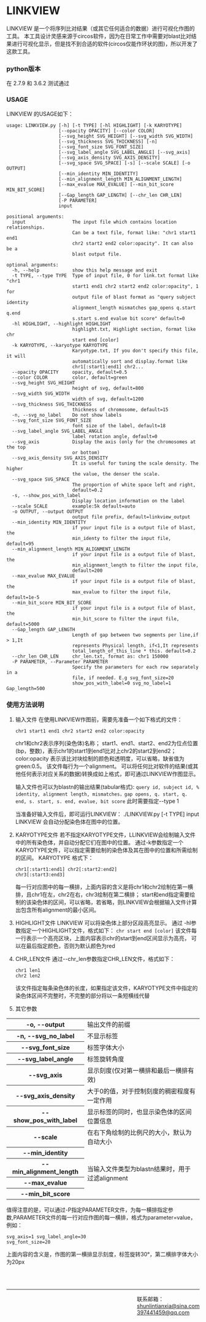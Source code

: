 # LINKVIEW
LINKVIEW 是一个将序列比对结果（或其它任何适合的数据）进行可视化作图的工具。
本工具设计灵感来源于circos软件，因为在日常工作中需要对blast比对结果进行可视化显示，但是找不到合适的软件(circos仅能作环状的图)，所以开发了这款工具。
### python版本
在 2.7.9 和 3.6.2 测试通过
### USAGE
LINKVIEW 的USAGE如下：
```
usage: LINKVIEW.py [-h] [-t TYPE] [-hl HIGHLIGHT] [-k KARYOTYPE]
                   [--opacity OPACITY] [--color COLOR]
                   [--svg_height SVG_HEIGHT] [--svg_width SVG_WIDTH]
                   [--svg_thickness SVG_THICKNESS] [-n]
                   [--svg_font_size SVG_FONT_SIZE]
                   [--svg_label_angle SVG_LABEL_ANGLE] [--svg_axis]
                   [--svg_axis_density SVG_AXIS_DENSITY]
                   [--svg_space SVG_SPACE] [-s] [--scale SCALE] [-o OUTPUT]
                   [--min_identity MIN_IDENTITY]
                   [--min_alignment_length MIN_ALIGNMENT_LENGTH]
                   [--max_evalue MAX_EVALUE] [--min_bit_score MIN_BIT_SCORE]
                   [--Gap_length GAP_LENGTH] [--chr_len CHR_LEN]
                   [-P PARAMETER]
                   input

positional arguments:
  input                 The input file which contains location relationships.
                        Can be a text file, format like: "chr1 start1 end1
                        chr2 start2 end2 color:opacity". It can also be a
                        blast output file.

optional arguments:
  -h, --help            show this help message and exit
  -t TYPE, --type TYPE  Type of input file, 0 for link.txt format like "chr1
                        start1 end1 chr2 start2 end2 color:opacity", 1 for
                        output file of blast format as "query subject identity
                        alignment_length mismatches gap_opens q.start q.end
                        s.start s.end evalue bit score" default=0
  -hl HIGHLIGHT, --highlight HIGHLIGHT
                        highlight.txt, Highlight section, format like chr
                        start end [color]
  -k KARYOTYPE, --karyotype KARYOTYPE
                        Karyotype.txt, If you don't specify this file, it will
                        automatically sort and display.format like
                        chr1[:start1:end1] chr2...
  --opacity OPACITY     opacity, default=0.5
  --color COLOR         color, default=green
  --svg_height SVG_HEIGHT
                        height of svg, default=800
  --svg_width SVG_WIDTH
                        width of svg, default=1200
  --svg_thickness SVG_THICKNESS
                        thickness of chromosome, default=15
  -n, --svg_no_label    Do not show labels
  --svg_font_size SVG_FONT_SIZE
                        font size of the label, default=18
  --svg_label_angle SVG_LABEL_ANGLE
                        label rotation angle, default=0
  --svg_axis            Display the axis (only for the chromosomes at the top
                        or bottom)
  --svg_axis_density SVG_AXIS_DENSITY
                        It is useful for tuning the scale density. The higher
                        the value, the denser the scale.
  --svg_space SVG_SPACE
                        The proportion of white space left and right,
                        default=0.2
  -s, --show_pos_with_label
                        Display location information on the label
  --scale SCALE         example:5k default=auto
  -o OUTPUT, --output OUTPUT
                        output file prefix, default=linkview_output
  --min_identity MIN_IDENTITY
                        if your input file is a output file of blast, the
                        min_identy to filter the input file, default=95
  --min_alignment_length MIN_ALIGNMENT_LENGTH
                        if your input file is a output file of blast, the
                        min_alignment_length to filter the input file,
                        default=200
  --max_evalue MAX_EVALUE
                        if your input file is a output file of blast, the
                        max_evalue to filter the input file, default=1e-5
  --min_bit_score MIN_BIT_SCORE
                        if your input file is a output file of blast, the
                        min_bit_score to filter the input file, default=5000
  --Gap_length GAP_LENGTH
                        Length of gap between two segments per line,if > 1,It
                        represents Physical length, if<1,It represents
                        total_length_of_this_line * this. default=0.2
  --chr_len CHR_LEN     chr_len.txt, format as: chr1 150000
  -P PARAMETER, --Parameter PARAMETER
                        Specify the parameters for each row separately in a
                        file, if needed. E.g svg_font_size=20
                        show_pos_with_label=0 svg_no_label=1 Gap_length=500
```
### 使用方法说明

1. 输入文件
    在使用LINKVIEW作图前，需要先准备一个如下格式的文件：
    
    ```chr1 start1 end1 chr2 start2 end2 color:opacity```

    chr1和chr2表示序列(染色体)名称；
    start1、end1、start2、end2为位点位置(bp，整数)，表示chr1的start1到end1比对上chr2的start2到end2；
    color:opacity 表示该比对块绘制的颜色和透明度，可以省略，缺省值为green:0.5。
    该文件每行为一个alignment。
    可以将任何比对软件的结果(或其他任何表示对应关系的数据)转换成如上格式，即可通过LINKVIEW作图显示。


    输入文件也可以为blastn的输出结果(tabular格式): 
    ```query id, subject id, % identity, alignment length, mismatches，gap opens, q. start, q. end, s. start, s. end, evalue, bit score```
    此时需要指定--type 1

    当准备好输入文件后，即可运行LINKVIEW：
    ./LINKVIEW.py [-t TYPE] input
    LINKVIEW 会自动分配染色体在图中的位置。
    <br>
2. KARYOTYPE文件
    若不指定KARYOTYPE文件，LLINKVIEW会绘制输入文件中的所有染色体，并自动分配它们在图中的位置。
    通过-k参数指定一个KARYOTYPE文件，可以指定需要绘制的染色体及其在图中的位置和所需绘制的区间。
    KARYOTYPE 格式下：
    ```
    chr1[:start1:end1] chr2[:start2:end2]
    chr3[:start3:end3]
    ```
    每一行对应图中的每一横排，上面内容的含义是将chr1和chr2绘制在第一横排，且chr1在左，chr2在右，chr3绘制在第二横排；
    start和end指定需要绘制的该染色体的区间，可以省略，若省略，则LINKVIEW会根据输入文件计算出包含所有alignment的最小区间。
    <br>
3. HIGHLIGHT文件
    LINKVIEW 可以将染色体上部分区段高亮显示。
    通过 -hl参数指定一个HIGHLIGHT文件，格式如下：
    ```chr start end [color]```
    该文件每一行表示一个高亮区块，上面内容表示chr的start到end区间显示为高亮，
    可以在最后指定颜色，否则为默认颜色为red
    <br>
4. CHR_LEN文件
   通过--chr_len参数指定CHR_LEN文件，格式如下：
    ```
    chr1 len1
    chr2 len2
    ```
    该文件指定每条染色体的长度，如果指定该文件，KARYOTYPE文件中指定的染色体区间不完整时，不完整的部分将以一条短横线代替
    <br>
5. 其它参数
   
  <table>
  <tr>
		<th>-o, --output</th>
		<td>输出文件的前缀</td>
	</tr>
	<tr>
    <th>-n, --svg_no_label</th>
		<td>不显示标签</td>
	</tr>
	<tr>
    <th>--svg_font_size</th>
    <td>标签字体大小</td>
  </tr>
	<tr>
    <th>--svg_label_angle</th>
    <td>标签旋转角度</td>
  </tr>
	<tr>
    <th>--svg_axis</th>
    <td>显示刻度(仅对第一横排和最后一横排有效)</td>
  </tr>
	<tr>
    <th>--svg_axis_density</th>
    <td>大于0的值，对于控制刻度的稠密程度有一定作用</td>
  </tr>
  <tr>
    <th>--show_pos_with_label</th>
    <td>显示标签的同时，也显示染色体的区间位置信息</td>
  </tr>
  <tr>
    <th>--scale</th>
    <td>在右下角绘制的比例尺的大小，默认为自动大小</td>
  </tr>
  <tr>
    <th>--min_identity</th>
    <td rowspan="43">当输入文件类型为blastn结果时，用于过滤alignment</td>
  </tr>
  <tr>
    <th>--min_alignment_length</th>
    
  </tr>
  <tr>
    <th>--max_evalue</th>
    
  </tr>
  <tr>
    <th>--min_bit_score</th>
    
  </tr>
</table>

值得注意的是，可以通过-P指定PARAMETER文件，为每一横排指定参数,PARAMETER文件的每一行对应作图的每一横排，格式为parameter=value，例如：
```
svg_axis=1 svg_label_angle=30
svg_font_size=20
```
上面内容的含义是，作图的第一横排显示刻度，标签旋转30°，第二横排字体大小为20px

<br>
<br>
<hr>
<div style="float:right">
联系邮箱：<br>
<a href="mailto:shunlintianxia@sina.com">shunlintianxia@sina.com</a><br>
<a href="mailto:397441459@qq.com">397441459@qq.com</a>
<div>

         

